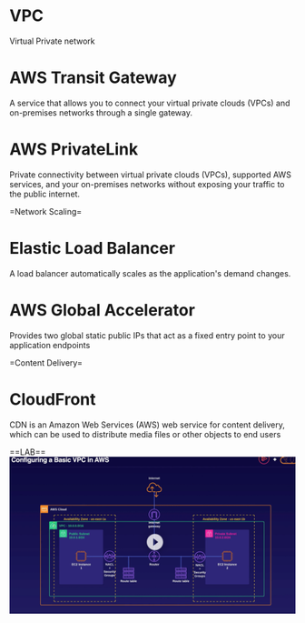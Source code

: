 # VPC
Virtual Private network

# AWS Transit Gateway
A service that allows you to connect your virtual private clouds (VPCs) and on-premises networks through a single gateway.

# AWS PrivateLink
Private connectivity between virtual private clouds (VPCs), supported AWS services, and your on-premises networks without exposing your traffic to the public internet. 


=Network Scaling=
# Elastic Load Balancer
A load balancer automatically scales as the application's demand changes.

# AWS Global Accelerator
Provides two global static public IPs that act as a fixed entry point to your application endpoints

=Content Delivery=
# CloudFront
CDN is an Amazon Web Services (AWS) web service for content delivery, which can be used to distribute media files or other objects to end users

==LAB==
![Alt text](image.png)